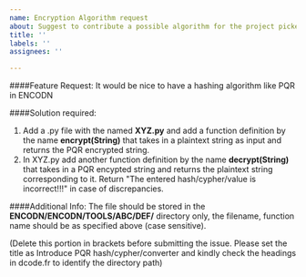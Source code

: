 ```yaml
---
name: Encryption Algorithm request
about: Suggest to contribute a possible algorithm for the project picked up directly from dcode.fr
title: ''
labels: ''
assignees: ''

---
```


####Feature Request:
It would be nice to have a hashing algorithm like PQR in ENCODN

####Solution required:
1. Add a .py file with the named **XYZ.py** and add a function definition by the name **encrypt(String)** that takes in a plaintext string as input and returns the PQR encrypted string.
2. In XYZ.py add another function definition by the name **decrypt(String)** that takes in a PQR encypted string and returns the plaintext string corresponding to it. Return "The entered hash/cypher/value is incorrect!!!" in case of discrepancies.

####Additional Info:
The file should be stored in the **ENCODN/ENCODN/TOOLS/ABC/DEF/** directory only, the filename, function name should be as specified above (case sensitive).

(Delete this portion in brackets before submitting the issue. Please set the title as Introduce PQR hash/cypher/converter and kindly check the headings in dcode.fr to identify the directory path)
